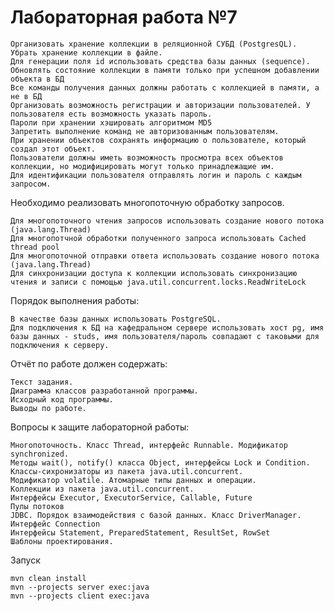 # Лабораторная работа №7

    Организовать хранение коллекции в реляционной СУБД (PostgresQL). Убрать хранение коллекции в файле.
    Для генерации поля id использовать средства базы данных (sequence).
    Обновлять состояние коллекции в памяти только при успешном добавлении объекта в БД
    Все команды получения данных должны работать с коллекцией в памяти, а не в БД
    Организовать возможность регистрации и авторизации пользователей. У пользователя есть возможность указать пароль.
    Пароли при хранении хэшировать алгоритмом MD5
    Запретить выполнение команд не авторизованным пользователям.
    При хранении объектов сохранять информацию о пользователе, который создал этот объект.
    Пользователи должны иметь возможность просмотра всех объектов коллекции, но модифицировать могут только принадлежащие им.
    Для идентификации пользователя отправлять логин и пароль с каждым запросом.

Необходимо реализовать многопоточную обработку запросов.

    Для многопоточного чтения запросов использовать создание нового потока (java.lang.Thread)
    Для многопотчной обработки полученного запроса использовать Cached thread pool
    Для многопоточной отправки ответа использовать создание нового потока (java.lang.Thread)
    Для синхронизации доступа к коллекции использовать синхронизацию чтения и записи с помощью java.util.concurrent.locks.ReadWriteLock

Порядок выполнения работы:

    В качестве базы данных использовать PostgreSQL.
    Для подключения к БД на кафедральном сервере использовать хост pg, имя базы данных - studs, имя пользователя/пароль совпадают с таковыми для подключения к серверу.

Отчёт по работе должен содержать:

    Текст задания.
    Диаграмма классов разработанной программы.
    Исходный код программы.
    Выводы по работе.

Вопросы к защите лабораторной работы:

    Многопоточность. Класс Thread, интерфейс Runnable. Модификатор synchronized.
    Методы wait(), notify() класса Object, интерфейсы Lock и Condition.
    Классы-сихронизаторы из пакета java.util.concurrent.
    Модификатор volatile. Атомарные типы данных и операции.
    Коллекции из пакета java.util.concurrent.
    Интерфейсы Executor, ExecutorService, Callable, Future
    Пулы потоков
    JDBC. Порядок взаимодействия с базой данных. Класс DriverManager. Интерфейс Connection
    Интерфейсы Statement, PreparedStatement, ResultSet, RowSet
    Шаблоны проектирования.

Запуск
```
mvn clean install
mvn --projects server exec:java
mvn --projects client exec:java
```